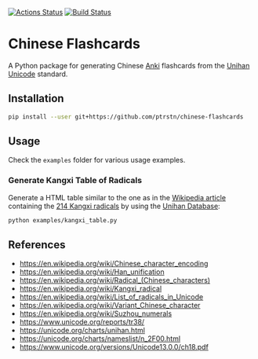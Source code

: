 [![Actions Status](https://github.com/ptrstn/chinese-flashcards/workflows/Python%20package/badge.svg)](https://github.com/ptrstn/chinese-flashcards/actions)
[![Build Status](https://travis-ci.com/ptrstn/chinese-flashcards.svg?token=Tp7J85d27M8xhediEsE2&branch=master)](https://travis-ci.com/ptrstn/chinese-flashcards)

# Chinese Flashcards

A Python package for generating Chinese [Anki](https://apps.ankiweb.net/) flashcards from the [Unihan Unicode](https://en.wikipedia.org/wiki/Han_unification) standard.

## Installation

```bash
pip install --user git+https://github.com/ptrstn/chinese-flashcards
```

## Usage

Check the ```examples``` folder for various usage examples.

### Generate Kangxi Table of Radicals

Generate a HTML table similar to the one as in the [Wikipedia article](https://en.wikipedia.org/wiki/Kangxi_radical#Table_of_radicals) containing the [214 Kangxi radicals](https://en.wikipedia.org/wiki/Kangxi_radical) by using the [Unihan Database](https://unicode.org/charts/unihan.html):

```bash
python examples/kangxi_table.py 
```

## References 

- https://en.wikipedia.org/wiki/Chinese_character_encoding
- https://en.wikipedia.org/wiki/Han_unification
- https://en.wikipedia.org/wiki/Radical_(Chinese_characters)
- https://en.wikipedia.org/wiki/Kangxi_radical
- https://en.wikipedia.org/wiki/List_of_radicals_in_Unicode
- https://en.wikipedia.org/wiki/Variant_Chinese_character
- https://en.wikipedia.org/wiki/Suzhou_numerals
- https://www.unicode.org/reports/tr38/
- https://unicode.org/charts/unihan.html
- https://unicode.org/charts/nameslist/n_2F00.html
- https://www.unicode.org/versions/Unicode13.0.0/ch18.pdf
